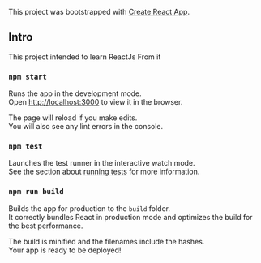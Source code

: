 This project was bootstrapped with [Create React App](https://github.com/facebook/create-react-app).

## Intro

This project intended to learn ReactJs From it 

### `npm start`

Runs the app in the development mode.<br>
Open [http://localhost:3000](http://localhost:3000) to view it in the browser.

The page will reload if you make edits.<br>
You will also see any lint errors in the console.

### `npm test`

Launches the test runner in the interactive watch mode.<br>
See the section about [running tests](https://facebook.github.io/create-react-app/docs/running-tests) for more information.

### `npm run build`

Builds the app for production to the `build` folder.<br>
It correctly bundles React in production mode and optimizes the build for the best performance.

The build is minified and the filenames include the hashes.<br>
Your app is ready to be deployed!


<!-- 
 
  Steps

  = create checkout container



scp root@159.89.52.162:/var/www/bakalty.com/laravel /var/www/html/
scp -r /var/www/html/beqalty/ root@159.89.52.162:/var/www/bakalty.com/laravel/
scp -r root@159.89.52.162:/var/www/bakalty.com/laravel/ /var/www/html/beqalty/
khqPrzmTUfkzbH6d
Rmehx^5?L
 -->

